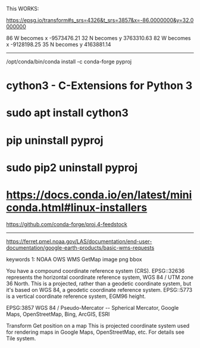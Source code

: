 This WORKS:

https://epsg.io/transform#s_srs=4326&t_srs=3857&x=-86.0000000&y=32.0000000

86 W becomes x -9573476.21
32 N becomes y  3763310.63
82 W becomes x -9128198.25
35 N becomes y  4163881.14

*************
/opt/conda/bin/conda install -c conda-forge pyproj
# cython3 - C-Extensions for Python 3
# sudo apt install cython3
# pip uninstall pyproj
# sudo pip2 uninstall pyproj
# https://docs.conda.io/en/latest/miniconda.html#linux-installers

https://github.com/conda-forge/proj.4-feedstock


**********

https://ferret.pmel.noaa.gov/LAS/documentation/end-user-documentation/google-earth-products/basic-wms-requests

keywords 1: NOAA OWS WMS GetMap image png bbox

You have a compound coordinate reference system (CRS). EPSG::32636 represents the horizontal coordinate reference system, 
WGS 84 / UTM zone 36 North. This is a projected, rather than a geodetic coordinate system, but it's based on WGS 84, 
a geodetic coordinate reference system. EPSG::5773 is a vertical coordinate reference system, EGM96 height.


EPSG:3857
WGS 84 / Pseudo-Mercator -- Spherical Mercator, Google Maps, OpenStreetMap, Bing, ArcGIS, ESRI

Transform Get position on a map
This is projected coordinate system used for rendering maps in Google Maps, OpenStreetMap, etc. For details see Tile system.

